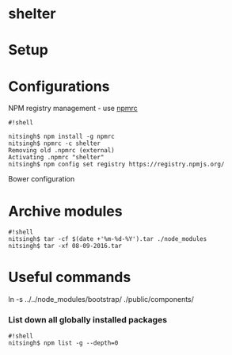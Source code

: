 shelter
===========

# Setup #

# Configurations #
NPM registry management - use [npmrc](https://www.npmjs.com/package/npmrc)

```
#!shell

nitsingh$ npm install -g npmrc
nitsingh$ npmrc -c shelter
Removing old .npmrc (external)
Activating .npmrc "shelter"
nitsingh$ npm config set registry https://registry.npmjs.org/
```

Bower configuration

# Archive modules #

```
#!shell
nitsingh$ tar -cf $(date +'%m-%d-%Y').tar ./node_modules
nitsingh$ tar -xf 08-09-2016.tar
```

# Useful commands #
ln -s ../../node_modules/bootstrap/ ./public/components/
### List down all globally installed packages ###
```
#!shell
nitsingh$ npm list -g --depth=0
